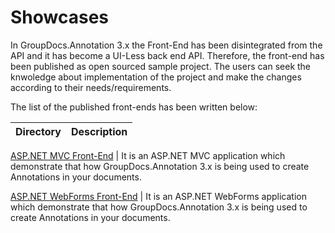 # Showcases

In GroupDocs.Annotation 3.x the Front-End has been disintegrated from the API and it has become a UI-Less back end API. Therefore, the front-end has been published as open sourced sample project. The users can seek the knwoledge about implementation of the project and make the changes according to their needs/requirements.


The list of the published front-ends has been written below: 



Directory | Description
--------- | -----------

[ASP.NET MVC Front-End](GroupDocs-Annotation-Front-End)  | It is an ASP.NET MVC application which demonstrate that how GroupDocs.Annotation 3.x is being used to create Annotations in your documents.

[ASP.NET WebForms Front-End](GroupDocs-Annotation-Webforms-Front-End)  | It is an ASP.NET WebForms application which demonstrate that how GroupDocs.Annotation 3.x is being used to create Annotations in your documents.
